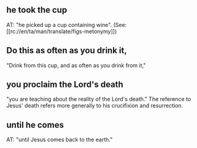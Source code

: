 ## he took the cup ##

AT: "he picked up a cup containing wine". (See: [[rc://en/ta/man/translate/figs-metonymy]])

## Do this as often as you drink it, ##

"Drink from this cup, and as often as you drink from it,"

## you proclaim the Lord's death ##

"you are teaching about the reality of the Lord's death."  The reference to Jesus' death refers more generally to his crucifixion and resurrection.

## until he comes ##

AT: "until Jesus comes back to the earth."